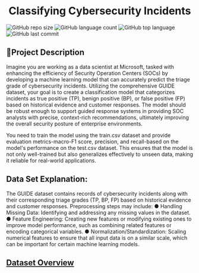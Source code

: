 <h1 align="center">Classifying Cybersecurity Incidents</h1>

![GitHub repo size](https://img.shields.io/github/repo-size/Avijit-Jana/Classifying_Cybersecurity_Incidents_Machine_Learning?style=plastic)
![GitHub language count](https://img.shields.io/github/languages/count/Avijit-Jana/Classifying_Cybersecurity_Incidents_Machine_Learning?style=plastic)
![GitHub top language](https://img.shields.io/github/languages/top/Avijit-Jana/Classifying_Cybersecurity_Incidents_Machine_Learning?style=plastic)
![GitHub last commit](https://img.shields.io/github/last-commit/Avijit-Jana/Classifying_Cybersecurity_Incidents_Machine_Learning?color=red&style=plastic)

## 📖Project Description 

Imagine you are working as a data scientist at Microsoft, tasked with enhancing the efficiency of Security Operation Centers (SOCs) by developing a machine learning model that can accurately predict the triage grade of cybersecurity incidents. Utilizing the comprehensive GUIDE dataset, your goal is to create a classification model that categorizes incidents as true positive (TP), benign positive (BP), or false positive (FP) based on historical evidence and customer responses. The model should be robust enough to support guided response systems in providing SOC analysts with precise, context-rich recommendations, ultimately improving the overall security posture of enterprise environments.

You need to train the model using the train.csv dataset and provide evaluation metrics-macro-F1 score, precision, and recall-based on the model's performance on the test.csv dataset. This ensures that the model is not only well-trained but also generalizes effectively to unseen data, making it reliable for real-world applications.

## Data Set Explanation:

 The GUIDE dataset contains records of cybersecurity incidents along with their
 corresponding triage grades (TP, BP, FP) based on historical evidence and customer
 responses. Preprocessing steps may include:
 ● Handling Missing Data: Identifying and addressing any missing values in the
 dataset.
 ● Feature Engineering: Creating new features or modifying existing ones to
 improve model performance, such as combining related features or encoding
 categorical variables.
 ● Normalization/Standardization: Scaling numerical features to ensure that all
 input data is on a similar scale, which can be important for certain machine
 learning models.
## [Dataset Overview](https://www.kaggle.com/datasets/Microsoft/microsoft-security-incident-prediction?select=GUIDE_Test.csv)